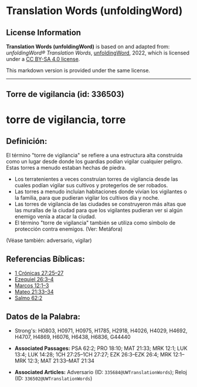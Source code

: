 # Translation Words (unfoldingWord)

## License Information

**Translation Words (unfoldingWord)** is based on and adapted from: _unfoldingWord® Translation Words_, [unfoldingWord](https://unfoldingword.org/utw), 2022, which is licensed under a [CC BY-SA 4.0 license](https://creativecommons.org/licenses/by-sa/4.0/legalcode.en).

This markdown version is provided under the same license.



--------------------------------

## Torre de vigilancia (id: 336503)

torre de vigilancia, torre
==========================

Definición:
-----------

El término "torre de vigilancia" se refiere a una estructura alta construida como un lugar desde donde los guardias podían vigilar cualquier peligro. Estas torres a menudo estaban hechas de piedra.

* Los terratenientes a veces construían torres de vigilancia desde las cuales podían vigilar sus cultivos y protegerlos de ser robados.
* Las torres a menudo incluían habitaciones donde vivían los vigilantes o la familia, para que pudieran vigilar los cultivos día y noche.
* Las torres de vigilancia de las ciudades se construyeron más altas que las murallas de la ciudad para que los vigilantes pudieran ver si algún enemigo venía a atacar la ciudad.
* El término "torre de vigilancia" también se utiliza como símbolo de protección contra enemigos. (Ver: Metáfora)

(Véase también: adversario, vigilar)

Referencias Bíblicas:
---------------------

* [1 Crónicas 27:25–27](https://ref.ly/1Chr27:25-1Chr27:27)
* [Ezequiel 26:3–4](https://ref.ly/Ezek26:3-Ezek26:4)
* [Marcos 12:1–3](https://ref.ly/Mark12:1-Mark12:3)
* [Mateo 21:33–34](https://ref.ly/Matt21:33-Matt21:34)
* [Salmo 62:2](https://ref.ly/Ps62:2)

Datos de la Palabra:
--------------------

* Strong's: H0803, H0971, H0975, H1785, H2918, H4026, H4029, H4692, H4707, H4869, H6076, H6438, H6836, G44440

* **Associated Passages:** PSA 62:2; PRO 18:10; MAT 21:33; MRK 12:1; LUK 13:4; LUK 14:28; 1CH 27:25–1CH 27:27; EZK 26:3–EZK 26:4; MRK 12:1–MRK 12:3; MAT 21:33–MAT 21:34
* **Associated Articles:** Adversario (ID: `335684@UWTranslationWords`); Reloj (ID: `336502@UWTranslationWords`)

